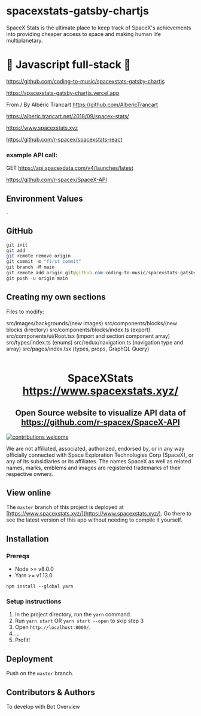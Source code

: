 # spacexstats-gatsby-chartjs

SpaceX Stats is the ultimate place to keep track of SpaceX's achievements into providing cheaper access to space and making human life multiplanetary.

# 🚀 Javascript full-stack 🚀

https://github.com/coding-to-music/spacexstats-gatsby-chartjs

https://spacexstats-gatsby-chartjs.vercel.app

From / By Albéric Trancart https://github.com/AlbericTrancart

https://alberic.trancart.net/2018/09/spacex-stats/

https://www.spacexstats.xyz

https://github.com/r-spacex/spacexstats-react

### example API call:

GET https://api.spacexdata.com/v4/launches/latest

https://github.com/r-spacex/SpaceX-API

## Environment Values

```java
.
```

## GitHub

```java
git init
git add .
git remote remove origin
git commit -m "first commit"
git branch -M main
git remote add origin git@github.com:coding-to-music/spacexstats-gatsby-chartjs.git
git push -u origin main
```

## Creating my own sections

Files to modify:

src/images/backgrounds/(new images)
src/components/blocks/(new blocks directory)
src/components/blocks/index.ts (export)
src/components/ui/Root.tsx (import and section component array)
src/types/index.ts (enums)
src/redux/navigation.ts (navigation type and array)
src/pages/index.tsx (types, props, GraphQL Query)

<p align="center"><img src="https://live.staticflickr.com/65535/50906488186_bd1cbc6d01_h.jpg" alt=""></p>

<h1 align="center">SpaceXStats <br /><a href="https://www.spacexstats.xyz/">https://www.spacexstats.xyz/</a></h1>

<h2 align="center">
Open Source website to visualize API data of <a href="https://github.com/r-spacex/SpaceX-API">https://github.com/r-spacex/SpaceX-API</a>
</h2>

[![contributions welcome](https://img.shields.io/badge/contributions-welcome-brightgreen.svg?style=flat)](https://github.com/r-spacex/spacexstats-react/issues)

We are not affiliated, associated, authorized, endorsed by, or in any way officially connected with Space Exploration Technologies Corp (SpaceX), or any of its subsidiaries or its affiliates. The names SpaceX as well as related names, marks, emblems and images are registered trademarks of their respective owners.

## View online

The `master` branch of this project is deployed at [https://www.spacexstats.xyz/](https://www.spacexstats.xyz/).
Go there to see the latest version of this app without needing to compile it yourself.

## Installation

### Prereqs

- Node >= v8.0.0
- Yarn >= v1.13.0

`npm install --global yarn`

### Setup instructions

1. In the project directory, run the `yarn` command.
2. Run `yarn start` OR `yarn start --open` to skip step 3
3. Open `http://localhost:8000/`.
4. ...
5. Profit!

## Deployment

Push on the `master` branch.

## Contributors & Authors

To develop with Bot Overview
